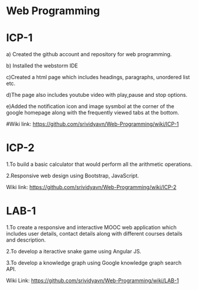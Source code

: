 # Web Programming

# ICP-1

a) Created the github account and repository for web programming.

b) Installed the webstorm IDE

c)Created a html page which includes headings, paragraphs, unordered list etc.

d)The page also includes youtube video with play,pause and stop options.

e)Added the notification icon and image sysmbol at the corner of the google homepage along with the frequently viewed tabs at the bottom.

#Wiki link: https://github.com/srividyavn/Web-Programming/wiki/ICP-1

# ICP-2

1.To build a basic calculator that would perform all the arithmetic operations.

2.Responsive web design using Bootstrap, JavaScript.

 Wiki link: https://github.com/srividyavn/Web-Programming/wiki/ICP-2

# LAB-1

1.To create a responsive and interactive MOOC web application which includes user details, contact details along with different courses details and description.

2.To develop a iteractive snake game using Angular JS.

3.To develop a knowledge graph using Google knowledge graph search API.

Wiki Link: https://github.com/srividyavn/Web-Programming/wiki/LAB-1
